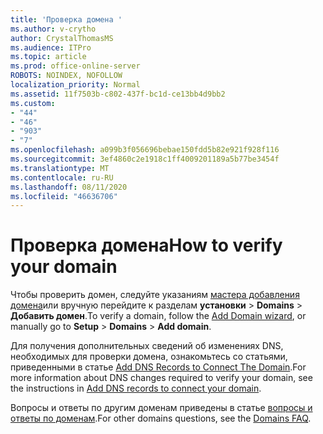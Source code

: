 ```yaml
---
title: 'Проверка домена '
ms.author: v-crytho
author: CrystalThomasMS
ms.audience: ITPro
ms.topic: article
ms.prod: office-online-server
ROBOTS: NOINDEX, NOFOLLOW
localization_priority: Normal
ms.assetid: 11f7503b-c802-437f-bc1d-ce13bb4d9bb2
ms.custom:
- "44"
- "46"
- "903"
- "7"
ms.openlocfilehash: a099b3f056696bebae150fdd5b82e921f928f116
ms.sourcegitcommit: 3ef4860c2e1918c1ff4009201189a5b77be3454f
ms.translationtype: MT
ms.contentlocale: ru-RU
ms.lasthandoff: 08/11/2020
ms.locfileid: "46636706"
---
```

# <a name="how-to-verify-your-domain"></a><span data-ttu-id="502d0-102">Проверка домена</span><span class="sxs-lookup"><span data-stu-id="502d0-102">How to verify your domain</span></span>

<span data-ttu-id="502d0-103">Чтобы проверить домен, следуйте указаниям [мастера добавления домена](https://portal.office.com/adminportal/home#/Domains/Wizard)или вручную перейдите к разделам **установки**  >  **Domains**  >  **Добавить домен**.</span><span class="sxs-lookup"><span data-stu-id="502d0-103">To verify a domain, follow the [Add Domain wizard](https://portal.office.com/adminportal/home#/Domains/Wizard), or manually go to **Setup** > **Domains** > **Add domain**.</span></span>

<span data-ttu-id="502d0-104">Для получения дополнительных сведений об изменениях DNS, необходимых для проверки домена, ознакомьтесь со статьями, приведенными в статье [Add DNS Records to Connect The Domain](https://docs.microsoft.com/microsoft-365/admin/get-help-with-domains/create-dns-records-at-any-dns-hosting-provider).</span><span class="sxs-lookup"><span data-stu-id="502d0-104">For more information about DNS changes required to verify your domain, see the instructions in [Add DNS records to connect your domain](https://docs.microsoft.com/microsoft-365/admin/get-help-with-domains/create-dns-records-at-any-dns-hosting-provider).</span></span>

<span data-ttu-id="502d0-105">Вопросы и ответы по другим доменам приведены в статье [вопросы и ответы по доменам](https://docs.microsoft.com/microsoft-365/admin/setup/domains-faq).</span><span class="sxs-lookup"><span data-stu-id="502d0-105">For other domains questions, see the [Domains FAQ](https://docs.microsoft.com/microsoft-365/admin/setup/domains-faq).</span></span>
